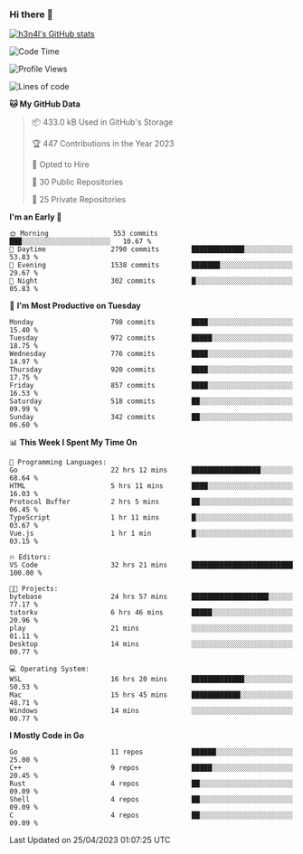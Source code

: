 ### Hi there 👋

[![h3n4l's GitHub stats](https://github-readme-stats.vercel.app/api?username=h3n4l&count_private=true&show_icons=true&theme=radical)](https://github.com/h3n4l/github-readme-stats)

<!--START_SECTION:waka-->
![Code Time](http://img.shields.io/badge/Code%20Time-1%2C174%20hrs%203%20mins-blue)

![Profile Views](http://img.shields.io/badge/Profile%20Views-2-blue)

![Lines of code](https://img.shields.io/badge/From%20Hello%20World%20I%27ve%20Written-2.8%20million%20lines%20of%20code-blue)

**🐱 My GitHub Data** 

> 📦 433.0 kB Used in GitHub's Storage 
 > 
> 🏆 447 Contributions in the Year 2023
 > 
> 💼 Opted to Hire
 > 
> 📜 30 Public Repositories 
 > 
> 🔑 25 Private Repositories 
 > 
**I'm an Early 🐤** 

```text
🌞 Morning                553 commits         ███░░░░░░░░░░░░░░░░░░░░░░   10.67 % 
🌆 Daytime                2790 commits        █████████████░░░░░░░░░░░░   53.83 % 
🌃 Evening                1538 commits        ███████░░░░░░░░░░░░░░░░░░   29.67 % 
🌙 Night                  302 commits         █░░░░░░░░░░░░░░░░░░░░░░░░   05.83 % 
```
📅 **I'm Most Productive on Tuesday** 

```text
Monday                   798 commits         ████░░░░░░░░░░░░░░░░░░░░░   15.40 % 
Tuesday                  972 commits         █████░░░░░░░░░░░░░░░░░░░░   18.75 % 
Wednesday                776 commits         ████░░░░░░░░░░░░░░░░░░░░░   14.97 % 
Thursday                 920 commits         ████░░░░░░░░░░░░░░░░░░░░░   17.75 % 
Friday                   857 commits         ████░░░░░░░░░░░░░░░░░░░░░   16.53 % 
Saturday                 518 commits         ██░░░░░░░░░░░░░░░░░░░░░░░   09.99 % 
Sunday                   342 commits         ██░░░░░░░░░░░░░░░░░░░░░░░   06.60 % 
```


📊 **This Week I Spent My Time On** 

```text
💬 Programming Languages: 
Go                       22 hrs 12 mins      █████████████████░░░░░░░░   68.64 % 
HTML                     5 hrs 11 mins       ████░░░░░░░░░░░░░░░░░░░░░   16.03 % 
Protocol Buffer          2 hrs 5 mins        ██░░░░░░░░░░░░░░░░░░░░░░░   06.45 % 
TypeScript               1 hr 11 mins        █░░░░░░░░░░░░░░░░░░░░░░░░   03.67 % 
Vue.js                   1 hr 1 min          █░░░░░░░░░░░░░░░░░░░░░░░░   03.15 % 

🔥 Editors: 
VS Code                  32 hrs 21 mins      █████████████████████████   100.00 % 

🐱‍💻 Projects: 
bytebase                 24 hrs 57 mins      ███████████████████░░░░░░   77.17 % 
tutorkv                  6 hrs 46 mins       █████░░░░░░░░░░░░░░░░░░░░   20.96 % 
play                     21 mins             ░░░░░░░░░░░░░░░░░░░░░░░░░   01.11 % 
Desktop                  14 mins             ░░░░░░░░░░░░░░░░░░░░░░░░░   00.77 % 

💻 Operating System: 
WSL                      16 hrs 20 mins      █████████████░░░░░░░░░░░░   50.53 % 
Mac                      15 hrs 45 mins      ████████████░░░░░░░░░░░░░   48.71 % 
Windows                  14 mins             ░░░░░░░░░░░░░░░░░░░░░░░░░   00.77 % 
```

**I Mostly Code in Go** 

```text
Go                       11 repos            ██████░░░░░░░░░░░░░░░░░░░   25.00 % 
C++                      9 repos             █████░░░░░░░░░░░░░░░░░░░░   20.45 % 
Rust                     4 repos             ██░░░░░░░░░░░░░░░░░░░░░░░   09.09 % 
Shell                    4 repos             ██░░░░░░░░░░░░░░░░░░░░░░░   09.09 % 
C                        4 repos             ██░░░░░░░░░░░░░░░░░░░░░░░   09.09 % 
```




 Last Updated on 25/04/2023 01:07:25 UTC
<!--END_SECTION:waka-->

